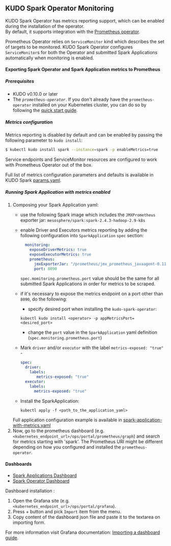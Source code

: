 KUDO Spark Operator Monitoring
---

KUDO Spark Operator has metrics reporting support, which can be enabled during the installation of the operator.  
By default, it supports integration with the [Prometheus operator](https://github.com/coreos/prometheus-operator).

Prometheus Operator relies on `ServiceMonitor` kind which describes the set of targets to be monitored. 
KUDO Spark Operator configures `ServiceMonitor`s for both the Operator and submitted Spark Applications automatically 
when monitoring is enabled.

#### Exporting Spark Operator and Spark Application metrics to Prometheus

##### Prerequisites
* KUDO v0.10.0 or later
* The *`prometheus-operator`*.
If you don't already have the `prometheus-operator` installed on your Kubernetes cluster, you can do so by following
the [quick start guide](https://github.com/coreos/prometheus-operator#quickstart).

##### Metrics configuration
Metrics reporting is disabled by default and can be enabled by passing the following parameter to `kudo install`:
```bash
$ kubectl kudo install spark --instance=spark -p enableMetrics=true
```

Service endpoints and ServiceMonitor resources are configured to work with Prometheus Operator
out of the box.

Full list of metrics configuration parameters and defaults is available in KUDO Spark [params.yaml](../../operator/params.yaml).

##### Running Spark Application with metrics enabled
1) Composing your Spark Application yaml:
   - use the following Spark image which includes the `JMXPrometheus` exporter jar: `mesosphere/spark:spark-2.4.3-hadoop-2.9-k8s`
   - enable Driver and Executors metrics reporting by adding the following configuration into `SparkApplication` `spec` section:
     ```yaml
       monitoring:
         exposeDriverMetrics: true
         exposeExecutorMetrics: true
         prometheus:
           jmxExporterJar: "/prometheus/jmx_prometheus_javaagent-0.11.0.jar"
           port: 8090
     ```  
     `spec.momitoring.prometheus.port` value should be the same for all submitted Spark Applications in order for metrics to be scraped.
   - if it's necessary to expose the metrics endpoint on a port other than `8090`, do the following:
     - specify desired port when installing the `kudo-spark-operator`:  
 
     ```
     kubectl kudo install <operator> -p appMetricsPort=<desired_port>
     ```
     - change the `port` value in the `SparkApplication` yaml definition (`spec.monitoring.prometheus.port`)    
   - Mark `driver` and/or `executor` with the label `metrics-exposed: "true"` -
     ```yaml
     spec:
       driver:
         labels:
            metrics-exposed: "true"
       executor:
         labels:
           metrics-exposed: "true"
     ```
   - Install the SparkApplication:
     ```
     kubectl apply -f <path_to_the_application_yaml>   
     ```
   Full application configuration example is available in [spark-application-with-metrics.yaml](resources/monitoring/spark-application-with-metrics.yaml)
1) Now, go to the prometheus dashboard (e.g. `<kubernetes_endpoint_url>/ops/portal/prometheus/graph`) and search for metrics 
starting with 'spark'. The Prometheus URI might be different depending on how you configured and installed the `prometheus-operator`. 

#### Dashboards
 * [Spark Applications Dashboard](resources/dashboards/grafana_spark_applications.json) 
 * [Spark Operator Dashboard](resources/dashboards/grafana_spark_operator.json)
 
 Dashboard installation : 
1) Open the Grafana site (e.g. `<kubernetes_endpoint_url>/ops/portal/grafana`).  
1) Press + button and pick `Import` item from the menu.  
1) Copy content of the dashboard json file and paste it to the textarea on importing form. 

For more information visit Grafana documentation: [Importing a dashboard guide](https://grafana.com/docs/reference/export_import/#importing-a-dashboard). 
